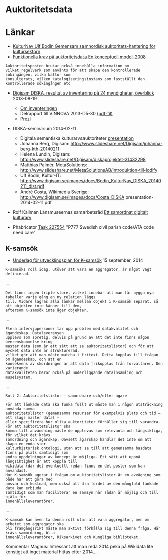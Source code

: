 # Auktoritetsdata

# Länkar
* [KulturNav Ulf Bodin Gemensam samnordisk auktoritets-hantering för kultursektorn](http://media.digikult.se/2014/04/Digikult-2014-KulturNav-Bodin.pdf)
* [Funktionella krav på auktoritetsdata  En konceptuell modell 2008](https://www.ifla.org/files/assets/cataloguing/frad/frad_2009-sv.pdf)
```
Auktoritetsposten brukar också innehålla information om
vilket regelverk som använts för att skapa den kontrollerade sökingången, vilka källor som
konsulterats, vilken katalogiseringsinstans som fastställt den kontrollerade sökingången etc
```
* [Digisam DISKA, resultat av inventering på 24 myndigheter, överblick](http://www.digisam.se/lista-oever-register-fran-diska-projektet/) 2013-08-19
   * [Om inventeringen](http://www.digisam.se/diska-projektet-efter-inventeringen/)
   * Delrapport till VINNOVA 2013-05-30 [(pdf-fil)](http://www.digisam.se/wp-content/uploads/2013/07/Vinnova%20delrapport%20hela%20med%20bilagor%20inlmnad%202013-05-30.pdf)
   * [Prezi](https://prezi.com/qdze6qvqmscr/diska-ett-projekt-pa-digisam-i-samarbete-med-kth/)
* DISKA-seminarium 2014-02-11
   * Digitala semantiska kulturarvsauktoriteter [presentation](https://docs.google.com/presentation/d/1a-f3wBh1lHIbogW8VzkpbIVsE-swVur8ZlMmdkFCgL4)
   * Johanna Berg, Digisam: http://www.slideshare.net/Digisam/johanna-berg-kth-20140211
   * Helena Lundin, Digisam: http://www.slideshare.net/Digisam/diskaprojektet-31432298
   * Matthias Palmér, MetaSolutions: http://www.slideshare.net/MetaSolutionsAB/introduktion-till-lodify
   * Ulf Bodin, Kultur-IT: http://www.digisam.se/images/docs/Bodin_KulturNav_DISKA_20140211_dist.pdf 
   * André Costa, Wikimedia Sverige: http://www.digisam.se/images/docs/Costa_DISKA presentation-2014-02-11.pdf
* Rolf Källman Länsmuseernas samarbetsråd [Ett samordnat digitalt kulturarv](https://www.slideshare.net/Digisam/rolf-kllman-lnsmuseernas-samarbetsrd-24-0kt-2012)

* Phabricator [Task 227554](https://phabricator.wikimedia.org/T227554) "P777 Swedish civil parish code/ATA code need care"

## K-samsök
* [Underlag för utvecklingsplan för K-samsök](http://www.ksamsok.se/wp-content/uploads/2014/09/Rapport-K-sams%C3%B6k-v2.pdf) 15 september, 2014 

```
K-samsöks roll idag, utöver att vara en aggregator, är något vagt definierad.
```
....
```
Det finns ingen triple store, vilket innebär att man får bygga nya tabeller varje gång en ny relation läggs 
till. Vidare lagras alla länkar mellan objekt i K-samsök separat, så att objekten inte känner till dem,
eftersom K-samsök inte äger objekten.
```
....
```
Flera intervjupersoner tar upp problem med datakvalitet och ägandeskap. Dataleveransen
upplevs som spretig, delvis på grund av att det inte finns någon överenskommelse kring
master data (som är ett sätt att se auktoritetslistor) och för att mycket data inte är strukturerad,
vilket gör att man måste matcha i fritext. Detta kopplas till frågan om ägandeskap, och att en
konsekvens av skördningen är att data frikopplas från förvaltaren. Den varierande
datakvaliteten beror också på underliggande datainsamling och museisystem. 
```
....
```
Roll 2: Auktoritetslistor – samordnare och/eller ägare

För att länkade data ska funka fullt ut måste man i någon utsträckning använda samma
auktoritetslistor (gemensamma resurser för exempelvis plats och tid – ett slags master data) –
eller specificera hur olika auktoriteter förhåller sig till varandra. För att auktoritetslistor ska
komma till användning måste de upplevas som relevanta och långsiktiga, för vilket det krävs
samordning och ägarskap. Oavsett ägarskap handlar det inte om att skapa en enda stor
kulturhistorisk ontologi, utan att se till att gemensamma basdata finns på plats samtidigt som
andra uppdelningar av koncept är möjliga. Ett sätt att uppnå långsiktighet är att koppla till
wikidata (där det eventuellt redan finns en del poster som kan användas).
Hur K-samsök agerar i frågan om auktoritetslistor är en avvägning som både har att göra med
ansvar och kostnad, men också att dra fördel av den mångfald länkade data kan erbjuda
samtidigt som man faciliterar en samsyn när sådan är möjlig och till hjälp för
innehållsleverantörer.
```
.....

```
K-samsök kan även ta denna roll utan att vara aggregator, men om arbetet som aggregator ska
bli framgångsrikt måste man aktivt förhålla sig till denna fråga. Här krävs samordning, bl a
innehållsleverantörer, Riksarkivet och Kungliga biblioteket.
```

Kommentar Magnus: Intressant att man reda 2014 peka på Wikidata lite konstigt att inget material hittas efter 2014....
